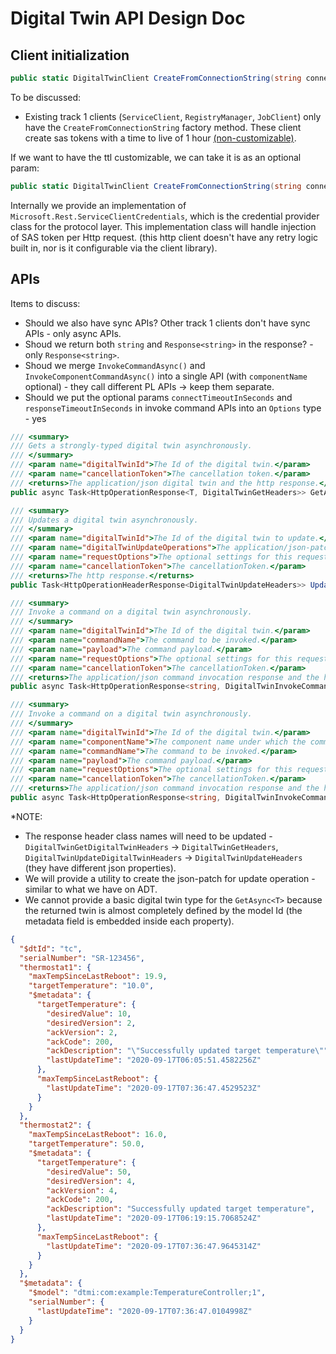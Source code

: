 ﻿# Digital Twin API Design Doc

## Client initialization
```csharp
public static DigitalTwinClient CreateFromConnectionString(string connectionString) {}
```

To be discussed:
- Existing track 1 clients (`ServiceClient`, `RegistryManager`, `JobClient`) only have the `CreateFromConnectionString` factory method. These client create sas tokens with a time to live of 1 hour [(non-customizable)](https://github.com/Azure/azure-iot-sdk-csharp/blob/master/common/src/service/IotHubConnectionString.cs#L16).

If we want to have the ttl customizable, we can take it is as an optional param:
```csharp
public static DigitalTwinClient CreateFromConnectionString(string connectionString, TimeSpan sasTokenTimeToLive = default) {}
```
Internally we provide an implementation of `Microsoft.Rest.ServiceClientCredentials`, which is the credential provider class for the protocol layer. This implementation class will handle injection of SAS token per Http request. (this http client doesn't have any retry logic built in, nor is it configurable via the client library).

## APIs

Items to discuss:
- Should we also have sync APIs? Other track 1 clients don't have sync APIs - only async APIs.
- Shoud we return both `string` and `Response<string>` in the response? - only `Response<string>`.
- Shoud we merge `InvokeCommandAsync()` and `InvokeComponentCommandAsync()` into a single API (with `componentName` optional) - they call different PL APIs -> keep them separate.
- Should we put the optional params `connectTimeoutInSeconds` and `responseTimeoutInSeconds` in invoke command APIs into an `Options` type - yes

```csharp
/// <summary>
/// Gets a strongly-typed digital twin asynchronously.
/// </summary>
/// <param name="digitalTwinId">The Id of the digital twin.</param>
/// <param name="cancellationToken">The cancellation token.</param>
/// <returns>The application/json digital twin and the http response.</returns>
public async Task<HttpOperationResponse<T, DigitalTwinGetHeaders>> GetAsync<T>(string digitalTwinId, CancellationToken cancellationToken = default) {}

/// <summary>
/// Updates a digital twin asynchronously.
/// </summary>
/// <param name="digitalTwinId">The Id of the digital twin to update.</param>
/// <param name="digitalTwinUpdateOperations">The application/json-patch+json operations to be performed on the specified digital twin.</param>
/// <param name="requestOptions">The optional settings for this request.</param>
/// <param name="cancellationToken">The cancellationToken.</param>
/// <returns>The http response.</returns>
public Task<HttpOperationHeaderResponse<DigitalTwinUpdateHeaders>> UpdateAsync(string digitalTwinId, string digitalTwinUpdateOperations, DigitalTwinUpdateRequestOptions requestOptions = default, CancellationToken cancellationToken = default) {}

/// <summary>
/// Invoke a command on a digital twin asynchronously.
/// </summary>
/// <param name="digitalTwinId">The Id of the digital twin.</param>
/// <param name="commandName">The command to be invoked.</param>
/// <param name="payload">The command payload.</param>
/// <param name="requestOptions">The optional settings for this request.</param>
/// <param name="cancellationToken">The cancellationToken.</param>
/// <returns>The application/json command invocation response and the http response. </returns>
public async Task<HttpOperationResponse<string, DigitalTwinInvokeCommandHeaders>> InvokeCommandAsync(string digitalTwinId, string commandName, string payload, DigitalTwinInvokeCommandRequestOptions requestOptions, CancellationToken cancellationToken = default) {}

/// <summary>
/// Invoke a command on a digital twin asynchronously.
/// </summary>
/// <param name="digitalTwinId">The Id of the digital twin.</param>
/// <param name="componentName">The component name under which the command is defined.</param>
/// <param name="commandName">The command to be invoked.</param>
/// <param name="payload">The command payload.</param>
/// <param name="requestOptions">The optional settings for this request.</param>
/// <param name="cancellationToken">The cancellationToken.</param>
/// <returns>The application/json command invocation response and the http response. </returns>
public async Task<HttpOperationResponse<string, DigitalTwinInvokeCommandHeaders>> InvokeComponentCommandAsync(string digitalTwinId, string componentName, string commandName, string payload, DigitalTwinInvokeCommandRequestOptions requestOptions, CancellationToken cancellationToken = default) {}
```

*NOTE:
- The response header class names will need to be updated - `DigitalTwinGetDigitalTwinHeaders` -> `DigitalTwinGetHeaders`, `DigitalTwinUpdateDigitalTwinHeaders` -> `DigitalTwinUpdateHeaders` (they have different json properties).
- We will provide a utility to create the json-patch for update operation - similar to what we have on ADT.
- We cannot provide a basic digital twin type for the `GetAsync<T>` because the returned twin is almost completely defined by the model Id (the metadata field is embedded inside each property).
```json
{
  "$dtId": "tc",
  "serialNumber": "SR-123456",
  "thermostat1": {
    "maxTempSinceLastReboot": 19.9,
    "targetTemperature": "10.0",
    "$metadata": {
      "targetTemperature": {
        "desiredValue": 10,
        "desiredVersion": 2,
        "ackVersion": 2,
        "ackCode": 200,
        "ackDescription": "\"Successfully updated target temperature\"",
        "lastUpdateTime": "2020-09-17T06:05:51.4582256Z"
      },
      "maxTempSinceLastReboot": {
        "lastUpdateTime": "2020-09-17T07:36:47.4529523Z"
      }
    }
  },
  "thermostat2": {
    "maxTempSinceLastReboot": 16.0,
    "targetTemperature": 50.0,
    "$metadata": {
      "targetTemperature": {
        "desiredValue": 50,
        "desiredVersion": 4,
        "ackVersion": 4,
        "ackCode": 200,
        "ackDescription": "Successfully updated target temperature",
        "lastUpdateTime": "2020-09-17T06:19:15.7068524Z"
      },
      "maxTempSinceLastReboot": {
        "lastUpdateTime": "2020-09-17T07:36:47.9645314Z"
      }
    }
  },
  "$metadata": {
    "$model": "dtmi:com:example:TemperatureController;1",
    "serialNumber": {
      "lastUpdateTime": "2020-09-17T07:36:47.0104998Z"
    }
  }
}
```
